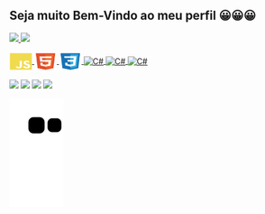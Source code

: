 ## Seja muito Bem-Vindo ao meu perfil 😀😀😀

 <div>
   <a href="https://github.com/Leandr0Dinizz">
   <img width="42%" src="https://github-readme-stats.vercel.app/api?username=Leandr0Dinizz&show_icons=true&theme=dracula&include_all_commits=true&count_private=true">
   <img width="46%" src="https://github-readme-stats.vercel.app/api/top-langs/?username=Leandr0Dinizz&layout=compact&langs_count=6&theme=dracula)">
</div>
    
 <div style="display: inline_block"><br>
  <img align="center" alt="Js" height="30" width="40" src="https://raw.githubusercontent.com/devicons/devicon/master/icons/javascript/javascript-plain.svg">
  <img align="center" alt="HTML" height="30" width="40" src="https://raw.githubusercontent.com/devicons/devicon/master/icons/html5/html5-original.svg">
  <img align="center" alt="CSS" height="30" width="40" src="https://raw.githubusercontent.com/devicons/devicon/master/icons/css3/css3-original.svg">
  <img align="center" alt="C#" height="30" width="40" src="https://cdn.jsdelivr.net/gh/devicons/devicon/icons/csharp/csharp-original.svg">
  <img align="center" alt="C#" height="30" width="40" src="https://cdn.jsdelivr.net/gh/devicons/devicon/icons/python/python-original.svg">
  <img align="center" alt="C#" height="30" width="40" src="https://cdn.jsdelivr.net/gh/devicons/devicon/icons/mysql/mysql-original.svg" />
 
</div>
 
 <br>
  
 
<div> 
  <a href="https://instagram.com/leandroo_dinizzz" target="_blank"><img src="https://img.shields.io/badge/-Instagram-%23E4405F?style=for-the-badge&logo=instagram&logoColor=white" target="_blank"></a>
 <a href="https://discord.gg/293082446843609089" target="_blank"><img src="https://img.shields.io/badge/Discord-7289DA?style=for-the-badge&logo=discord&logoColor=white" target="_blank"></a> 
  <a href = "leandrodark86@gmail.com"><img src="https://img.shields.io/badge/-Gmail-%23333?style=for-the-badge&logo=gmail&logoColor=white" target="_blank"></a>
  <a href="https://www.linkedin.com/in/leandro-diniz-31532b196/" target="_blank"><img src="https://img.shields.io/badge/-LinkedIn-%230077B5?style=for-the-badge&logo=linkedin&logoColor=white" target="_blank"></a> 
 </div>

 ![Snake animation](https://github.com/Leandr0Dinizz/Leandr0Dinizz/blob/output/github-contribution-grid-snake.svg)
 
</div>
 
